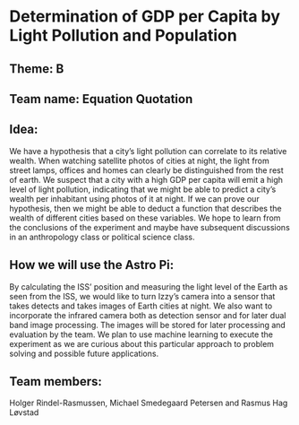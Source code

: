 # Determination of GDP per Capita by Light Pollution and Population

## Theme: B

## Team name: Equation Quotation

## Idea:
We have a hypothesis that a city’s light pollution can correlate to its relative wealth. When watching satellite photos of cities at night, the light from street lamps, offices and homes can clearly be distinguished from the rest of earth. We suspect that a city with a high GDP per capita will emit a high level of light pollution, indicating that we might be able to predict a city’s wealth per inhabitant using photos of it at night. If we can prove our hypothesis, then we might be able to deduct a function that describes the wealth of different cities based on these variables. We hope to learn from the conclusions of the experiment and maybe have subsequent discussions in an anthropology class or political science class.

## How we will use the Astro Pi:
By calculating the ISS’ position and measuring the light level of the Earth as seen from the ISS, we would like to turn Izzy’s camera into a sensor that takes detects and takes images of Earth cities at night. We also want to incorporate the infrared camera both as detection sensor and for later dual band image processing. The images will be stored for later processing and evaluation by the team. We plan to use machine learning to execute the experiment as we are curious about this particular approach to problem solving and possible future applications.

## Team members:
Holger Rindel-Rasmussen, Michael Smedegaard Petersen and Rasmus Hag Løvstad
